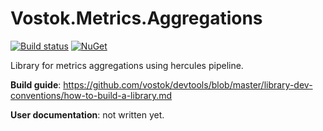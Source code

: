 # Vostok.Metrics.Aggregations

[![Build status](https://ci.appveyor.com/api/projects/status/github/vostok/metrics.aggregations?svg=true&branch=master)](https://ci.appveyor.com/project/vostok/metrics.aggregations/branch/master)
[![NuGet](https://img.shields.io/nuget/v/Vostok.Metrics.Aggregations.svg)](https://www.nuget.org/packages/Vostok.Metrics.Aggregations)

Library for metrics aggregations using hercules pipeline.


**Build guide**: https://github.com/vostok/devtools/blob/master/library-dev-conventions/how-to-build-a-library.md

**User documentation**: not written yet.